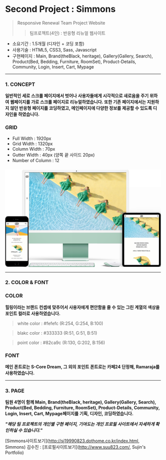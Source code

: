# Second Project : Simmons
> Responsive Renewal Team Project Website
>> 팀프로젝트(4인) : 반응형 리뉴얼 웹사이트
- 소요기간 : 1.5개월 (디자인 + 코딩 포함)
- 사용기술 : HTML5, CSS3, Sass, Javascript
- 구현페이지 : Main, Brand(theBlack, heritage), Gallery(Gallery, Search), Product(Bed, Bedding, Furniture, RoomSet), Product-Details, Community, Login, Insert, Cart, Mypage


* * *
### 1. CONCEPT
**일반적인 세로 스크롤 페이지에서 벗어나 사용자들에게 시각적으로 새로움을 주기 위하여 웹페이지를 가로 스크롤 페이지로 리뉴얼하였습니다. 또한 기존 페이지에서는 지원하지 않던 반응형 페이지를 코딩하였고, 메인페이지에 다양한 정보를 제공할 수 있도록 디자인을 하였습니다.** 
### GRID
- Full Width : 1920px
- Grid Width : 1320px
- Column Width : 70px
- Gutter Width : 40px (양쪽 끝 사이드 20px)
- Number of Column : 12

###
###
![CONCEPT](./images/pf2-d.png)


* * *
### 2. COLOR & FONT
### COLOR
**힐링이라는 브랜드 컨셉에 맞추어서 사용자에게 편안함을 줄 수 있는 그린 계열의 색상을 포인트 컬러로 사용하였습니다.** 
> white color : #fefefc (R:254, G:254, B:100)

> blakc color : #333333 (R:51, G:51, B:51)

> point color : #82ca9c (R:130, G:202, B:156)

###
### FONT
**메인 폰트로는 S-Core Dream, 그 외의 포인트 폰트로는 카페24 단정해, Ramaraja를 사용하였습니다.** 


* * *
### 3. PAGE
**팀원 4명이 함께 Main, Brand(theBlack, heritage), Gallery(Gallery, Search), Product(Bed, Bedding, Furniture, RoomSet), Product-Details, Community, Login, Insert, Cart, Mypage페이지를 기획, 디자인, 코딩하였습니다.**

***"해당 팀 프로젝트의 개인별 구현 페이지, 기여도는 개인 프로필 사이트에서 자세하게 확인하실 수 있습니다."***

[Simmons사이트보기](http://sj19990823.dothome.co.kr/index.html, Simmons)
김수진 : [프로필사이트보기](http://www.suu823.com/, Sujin's Portfolio)